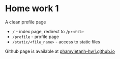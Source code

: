 Home work 1
===========
A clean profile page

* `/` - index page, redirect to `/profile`
* `/profile` - profile page
* `/static/<file_name>` - access to static files

Github page is available at [phamvietanh-hw1.github.io](https://phvietanh1998.github.io/WAD-homework1/)
